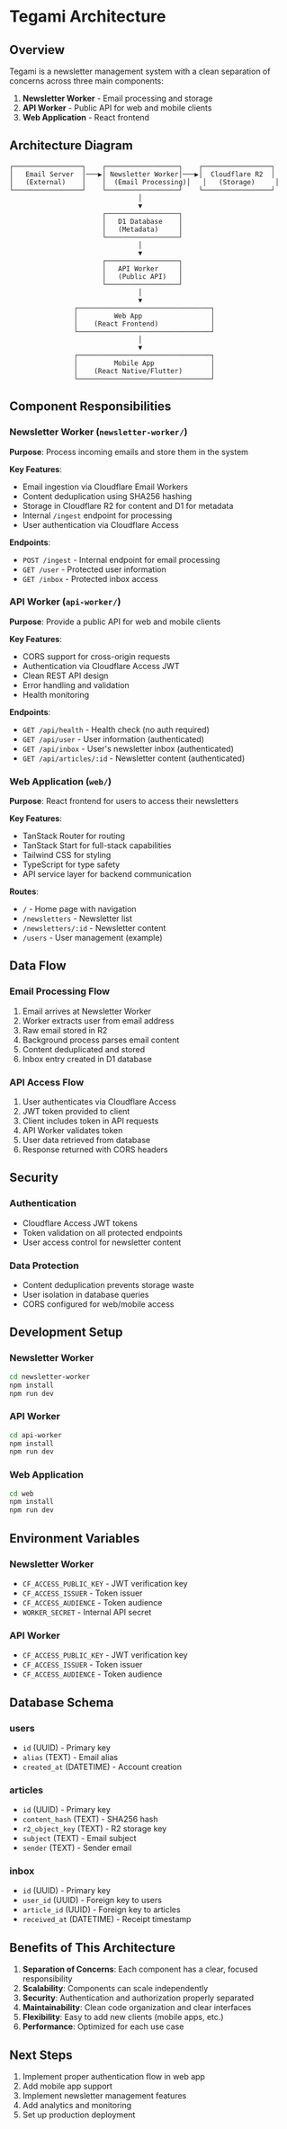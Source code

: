 # Tegami Architecture

## Overview

Tegami is a newsletter management system with a clean separation of concerns across three main components:

1. **Newsletter Worker** - Email processing and storage
2. **API Worker** - Public API for web and mobile clients
3. **Web Application** - React frontend

## Architecture Diagram

```
┌─────────────────┐    ┌──────────────────┐    ┌─────────────────┐
│   Email Server  │───▶│ Newsletter Worker│───▶│  Cloudflare R2  │
│   (External)    │    │  (Email Processing)│   │   (Storage)     │
└─────────────────┘    └──────────────────┘    └─────────────────┘
                                │
                                ▼
                       ┌──────────────────┐
                       │   D1 Database    │
                       │   (Metadata)     │
                       └──────────────────┘
                                │
                                ▼
                       ┌──────────────────┐
                       │   API Worker     │
                       │   (Public API)   │
                       └──────────────────┘
                                │
                                ▼
                ┌─────────────────────────────────┐
                │         Web App                 │
                │    (React Frontend)             │
                └─────────────────────────────────┘
                                │
                                ▼
                ┌─────────────────────────────────┐
                │         Mobile App              │
                │    (React Native/Flutter)       │
                └─────────────────────────────────┘
```

## Component Responsibilities

### Newsletter Worker (`newsletter-worker/`)

**Purpose**: Process incoming emails and store them in the system

**Key Features**:

- Email ingestion via Cloudflare Email Workers
- Content deduplication using SHA256 hashing
- Storage in Cloudflare R2 for content and D1 for metadata
- Internal `/ingest` endpoint for processing
- User authentication via Cloudflare Access

**Endpoints**:

- `POST /ingest` - Internal endpoint for email processing
- `GET /user` - Protected user information
- `GET /inbox` - Protected inbox access

### API Worker (`api-worker/`)

**Purpose**: Provide a public API for web and mobile clients

**Key Features**:

- CORS support for cross-origin requests
- Authentication via Cloudflare Access JWT
- Clean REST API design
- Error handling and validation
- Health monitoring

**Endpoints**:

- `GET /api/health` - Health check (no auth required)
- `GET /api/user` - User information (authenticated)
- `GET /api/inbox` - User's newsletter inbox (authenticated)
- `GET /api/articles/:id` - Newsletter content (authenticated)

### Web Application (`web/`)

**Purpose**: React frontend for users to access their newsletters

**Key Features**:

- TanStack Router for routing
- TanStack Start for full-stack capabilities
- Tailwind CSS for styling
- TypeScript for type safety
- API service layer for backend communication

**Routes**:

- `/` - Home page with navigation
- `/newsletters` - Newsletter list
- `/newsletters/:id` - Newsletter content
- `/users` - User management (example)

## Data Flow

### Email Processing Flow

1. Email arrives at Newsletter Worker
2. Worker extracts user from email address
3. Raw email stored in R2
4. Background process parses email content
5. Content deduplicated and stored
6. Inbox entry created in D1 database

### API Access Flow

1. User authenticates via Cloudflare Access
2. JWT token provided to client
3. Client includes token in API requests
4. API Worker validates token
5. User data retrieved from database
6. Response returned with CORS headers

## Security

### Authentication

- Cloudflare Access JWT tokens
- Token validation on all protected endpoints
- User access control for newsletter content

### Data Protection

- Content deduplication prevents storage waste
- User isolation in database queries
- CORS configured for web/mobile access

## Development Setup

### Newsletter Worker

```bash
cd newsletter-worker
npm install
npm run dev
```

### API Worker

```bash
cd api-worker
npm install
npm run dev
```

### Web Application

```bash
cd web
npm install
npm run dev
```

## Environment Variables

### Newsletter Worker

- `CF_ACCESS_PUBLIC_KEY` - JWT verification key
- `CF_ACCESS_ISSUER` - Token issuer
- `CF_ACCESS_AUDIENCE` - Token audience
- `WORKER_SECRET` - Internal API secret

### API Worker

- `CF_ACCESS_PUBLIC_KEY` - JWT verification key
- `CF_ACCESS_ISSUER` - Token issuer
- `CF_ACCESS_AUDIENCE` - Token audience

## Database Schema

### users

- `id` (UUID) - Primary key
- `alias` (TEXT) - Email alias
- `created_at` (DATETIME) - Account creation

### articles

- `id` (UUID) - Primary key
- `content_hash` (TEXT) - SHA256 hash
- `r2_object_key` (TEXT) - R2 storage key
- `subject` (TEXT) - Email subject
- `sender` (TEXT) - Sender email

### inbox

- `id` (UUID) - Primary key
- `user_id` (UUID) - Foreign key to users
- `article_id` (UUID) - Foreign key to articles
- `received_at` (DATETIME) - Receipt timestamp

## Benefits of This Architecture

1. **Separation of Concerns**: Each component has a clear, focused responsibility
2. **Scalability**: Components can scale independently
3. **Security**: Authentication and authorization properly separated
4. **Maintainability**: Clean code organization and clear interfaces
5. **Flexibility**: Easy to add new clients (mobile apps, etc.)
6. **Performance**: Optimized for each use case

## Next Steps

1. Implement proper authentication flow in web app
2. Add mobile app support
3. Implement newsletter management features
4. Add analytics and monitoring
5. Set up production deployment
